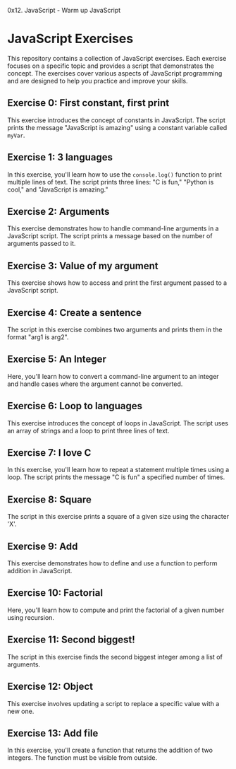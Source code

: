 0x12. JavaScript - Warm up
JavaScript
# JavaScript Exercises

This repository contains a collection of JavaScript exercises. Each exercise focuses on a specific topic and provides a script that demonstrates the concept. The exercises cover various aspects of JavaScript programming and are designed to help you practice and improve your skills.

## Exercise 0: First constant, first print

This exercise introduces the concept of constants in JavaScript. The script prints the message "JavaScript is amazing" using a constant variable called `myVar`.

## Exercise 1: 3 languages

In this exercise, you'll learn how to use the `console.log()` function to print multiple lines of text. The script prints three lines: "C is fun," "Python is cool," and "JavaScript is amazing."

## Exercise 2: Arguments

This exercise demonstrates how to handle command-line arguments in a JavaScript script. The script prints a message based on the number of arguments passed to it.

## Exercise 3: Value of my argument

This exercise shows how to access and print the first argument passed to a JavaScript script.

## Exercise 4: Create a sentence

The script in this exercise combines two arguments and prints them in the format "arg1 is arg2".

## Exercise 5: An Integer

Here, you'll learn how to convert a command-line argument to an integer and handle cases where the argument cannot be converted.

## Exercise 6: Loop to languages

This exercise introduces the concept of loops in JavaScript. The script uses an array of strings and a loop to print three lines of text.

## Exercise 7: I love C

In this exercise, you'll learn how to repeat a statement multiple times using a loop. The script prints the message "C is fun" a specified number of times.

## Exercise 8: Square

The script in this exercise prints a square of a given size using the character 'X'.

## Exercise 9: Add

This exercise demonstrates how to define and use a function to perform addition in JavaScript.

## Exercise 10: Factorial

Here, you'll learn how to compute and print the factorial of a given number using recursion.

## Exercise 11: Second biggest!

The script in this exercise finds the second biggest integer among a list of arguments.

## Exercise 12: Object

This exercise involves updating a script to replace a specific value with a new one.

## Exercise 13: Add file

In this exercise, you'll create a function that returns the addition of two integers. The function must be visible from outside.
